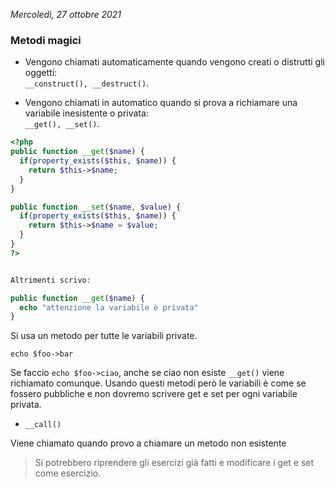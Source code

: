*Mercoledì, 27 ottobre 2021*

### Metodi magici

- Vengono chiamati automaticamente quando vengono creati o distrutti gli oggetti:  
`__construct(), __destruct()`.

- Vengono chiamati in automatico quando si prova a richiamare una variabile inesistente o privata:  
`__get(), __set()`.



```php
<?php
public function __get($name) {
  if(property_exists($this, $name)) {
    return $this->$name;
  }
}

public function __set($name, $value) {
  if(property_exists($this, $name)) {
    return $this->$name = $value;
  }
}
?>
```

```php

Altrimenti scrivo:

public function __get($name) {
  echo "attenzione la variabile è privata"
}
```

Si usa un metodo per tutte le variabili private.

`echo $foo->bar`

Se faccio `echo $foo->ciao`, anche se ciao non esiste `__get()` viene richiamato comunque.
Usando questi metodi però le variabili è come se fossero pubbliche e non dovremo scrivere get e set per ogni variabile privata.

- `__call()`

Viene chiamato quando provo a chiamare un metodo non esistente

> Si potrebbero riprendere gli esercizi già fatti e modificare i get e set come esercizio.